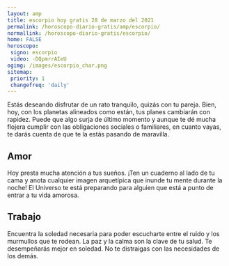 ```yaml
---
layout: amp
title: escorpio hoy gratis 28 de marzo del 2021 
permalink: /horoscopo-diario-gratis/amp/escorpio/
normallink: /horoscopo-diario-gratis/escorpio/
home: FALSE
horoscopo:
 signo: escorpio
 video: -DQpmrrAIeU
ogimg: /images/escorpio_char.png
sitemap:
 priority: 1
 changefreq: 'daily'
---
```



Estás deseando disfrutar de un rato tranquilo, quizás con tu pareja. Bien, hoy, con los planetas alineados como están, tus planes cambiarán con rapidez. Puede que algo surja de último momento y aunque te dé mucha flojera cumplir con las obligaciones sociales o familiares, en cuanto vayas, te darás cuenta de que te la estás pasando de maravilla.

## Amor

Hoy presta mucha atención a tus sueños. ¡Ten un cuaderno al lado de tu cama y anota cualquier imagen arquetípica que inunde tu mente durante la noche! El Universo te está preparando para alguien que está a punto de entrar a tu vida amorosa.

## Trabajo

Encuentra la soledad necesaria para poder escucharte entre el ruido y los murmullos que te rodean. La paz y la calma son la clave de tu salud. Te desempeñarás mejor en soledad. No te distraigas con las necesidades de los demás.